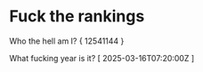 # Fuck the rankings

Who the hell am I?
{ 12541144 }

What fucking year is it?
[ 2025-03-16T07:20:00Z ]
